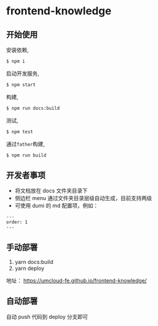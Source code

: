 # frontend-knowledge

## 开始使用

安装依赖,

```bash
$ npm i
```

启动开发服务,

```bash
$ npm start
```

构建,

```bash
$ npm run docs:build
```

测试,

```bash
$ npm test
```

通过`father`构建,

```bash
$ npm run build
```

## 开发者事项

- 将文档放在 docs 文件夹目录下
- 侧边栏 menu 通过文件夹目录层级自动生成，目前支持两级
- 可使用 dumi 的 md 配置项，例如：

```
---
order: 1
---
```

## 手动部署

1. yarn docs:build
2. yarn deploy

地址： https://umcloud-fe.github.io/frontend-knowledge/

## 自动部署

自动 push 代码到 deploy 分支即可
